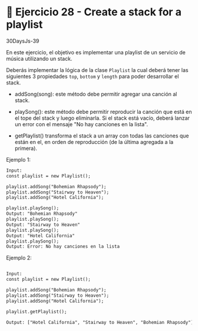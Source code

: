 # 🔴 Ejercicio 28 - Create a stack for a playlist
30DaysJs-39

En este ejercicio, el objetivo es implementar una playlist de un servicio de música utilizando un stack.

Deberás implementar la lógica de la clase `Playlist` la cual deberá tener las siguientes 3 propiedades `top`, `bottom` y `length` para poder desarrollar el stack.

- addSong(song): este método debe permitir agregar una canción al stack.

- playSong(): este método debe permitir reproducir la canción que está en el tope del stack y luego eliminarla. Si el stack está vacío, deberá lanzar un error con el mensaje "No hay canciones en la lista".

- getPlaylist() transforma el stack a un array con todas las canciones que están en el, en orden de reproducción (de la última agregada a la primera).

Ejemplo 1:

```txt
Input:
const playlist = new Playlist();

playlist.addSong("Bohemian Rhapsody");
playlist.addSong("Stairway to Heaven");
playlist.addSong("Hotel California");

playlist.playSong();
Output: "Bohemian Rhapsody"
playlist.playSong();
Output: "Stairway to Heaven"
playlist.playSong();
Output: "Hotel California"
playlist.playSong();
Output: Error: No hay canciones en la lista
```

Ejemplo 2:

```txt

Input:
const playlist = new Playlist();

playlist.addSong("Bohemian Rhapsody");
playlist.addSong("Stairway to Heaven");
playlist.addSong("Hotel California");

playlist.getPlaylist();

Output: ["Hotel California", "Stairway to Heaven", "Bohemian Rhapsody"]

```